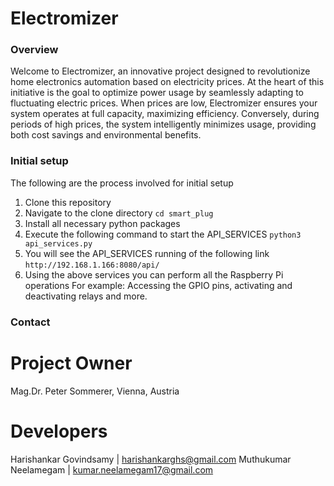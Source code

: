 # Electromizer

### Overview

Welcome to Electromizer, an innovative project designed to revolutionize home electronics automation
based on electricity prices. At the heart of this initiative is the goal to optimize power usage
by seamlessly adapting to fluctuating electric prices. When prices are low, Electromizer ensures
your system operates at full capacity, maximizing efficiency. Conversely, during periods of high
prices, the system intelligently minimizes usage, providing both cost savings and environmental
benefits.

### Initial setup

The following are the process involved for initial setup

1. Clone this repository
2. Navigate to the clone directory `cd smart_plug`
3. Install all necessary python packages
4. Execute the following command to start the API_SERVICES
   `python3 api_services.py`
5. You will see the API_SERVICES running of the following link
   `http://192.168.1.166:8080/api/`
6. Using the above services you can perform all the Raspberry Pi operations
   For example: Accessing the GPIO pins, activating and deactivating relays and more.

### Contact
# Project Owner
Mag.Dr. Peter Sommerer, Vienna, Austria

# Developers

Harishankar Govindsamy | harishankarghs@gmail.com
Muthukumar Neelamegam | kumar.neelamegam17@gmail.com


